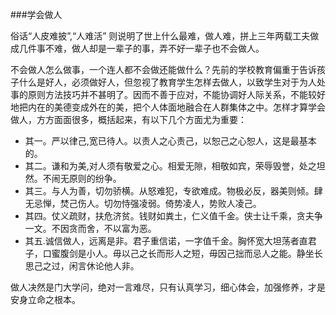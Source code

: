 ###学会做人

俗话“人皮难披”,“人难活” 则说明了世上什么最难，做人难，拼上三年两载工夫做成几件事不难，做人却是一辈子的事，弄不好一辈子也不会做人。

不会做人怎么做事，一个连人都不会做还能做什么？先前的学校教育偏重于告诉孩子什么是好人，必须做好人，但忽视了教育学生怎样去做人，以致学生对于为人处事的原则方法技巧并不甚明了。因而不善于应对，不能协调好人际关系，不能较好地把内在的美德变成外在的美，把个人体面地融合在人群集体之中。怎样才算学会做人，方方面面很多，概括起来，有以下几个方面尤为重要：

* 其一。严以律己,宽已待人。以责人之心责己，以恕己之心恕人，这是最基本的。
* 其二。谦和为美,对人须有敬爱之心。相爱无隙，相敬如宾，荣辱毁誉，处之坦然。不闹无原则的纷争。
* 其三。与人为善，切勿骄横。从怒难犯，专欲难成。物极必反，器美则倾。肆无忌惮，焚己伤人。切勿恃强凌弱。倚势凌人，势败人凌己。
* 其四。仗义疏财，扶危济贫。钱财如粪土，仁义值千金。侠士让千乘，贪夫争一文。不因贪而舍，不以富为恶。
* 其五.诚信做人，远离是非。君子重信诺，一字值千金。胸怀宽大坦荡者直君子，口蜜腹剑是小人。毋以己之长而形人之短，毋因己拙而忌人之能。静坐长思己之过，闲言休论他人非。

做人决然是门大学问，绝对一言难尽，只有认真学习，细心体会，加强修养，才是安身立命之根本。

  	